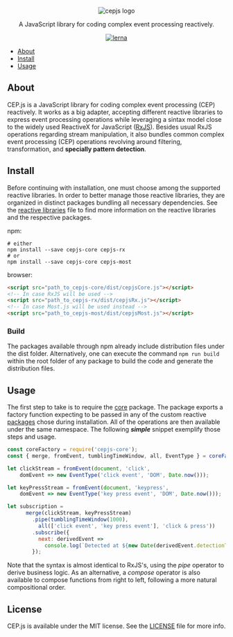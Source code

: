 <p align="center">
    <img src="https://user-images.githubusercontent.com/4553211/57202520-aff1d480-6f7c-11e9-9504-9ae216d7dc12.png" alt="cepjs logo">
</p>

<p align="center">
    A JavaScript library for coding complex event processing reactively.
</p>

<p align="center">
    <a href="https://lerna.js.org/"><img src="https://img.shields.io/badge/maintained%20with-lerna-cc00ff.svg" alt="lerna"></a>
</p>

- [About](#about)
- [Install](#install)
- [Usage](#usage)

## About
CEP.js is a JavaScript library for coding complex event processing (CEP) reactively. It works as a big adapter, accepting different reactive libraries to express event processing operations while leveraging a sintax model close to the widely used ReactiveX for JavaScript ([RxJS](https://github.com/ReactiveX/rxjs)). Besides usual RxJS operations regarding stream manipulation, it also bundles common complex event processing (CEP) operations revolving around filtering, transformation, and **specially pattern detection**.

## Install
Before continuing with installation, one must choose among the supported reactive libraries. In order to better manage those reactive libraries, they are organized in distinct packages bundling all necessary dependencies. See the [reactive libraries](REACTIVE-LIBRARIES.md) file to find more information on the reactive libraries and the respective packages.

npm:
```ssh
# either
npm install --save cepjs-core cepjs-rx
# or
npm install --save cepjs-core cepjs-most
```
browser:
```html
<script src="path_to_cepjs-core/dist/cepjsCore.js"></script>
<!-- In case RxJS will be used -->
<script src="path_to_cepjs-rx/dist/cepjsRx.js"></script>
<!-- In case Most.js will be used instead -->
<script src="path_to_cepjs-most/dist/cepjsMost.js"></script>
```
### Build
The packages available through npm already include distribution files under the dist folder. Alternatively, one can execute the command `npm run build` within the root folder of any package to build the code and generate the distribution files.

## Usage
The first step to take is to require the [core](./packages/cepjs-core) package. The package exports a factory function expecting to be passed in any of the custom reactive [packages](REACTIVE-LIBRARIES.md) chose during installation. All of the operations are then available under the same namespace. The following **_simple_** snippet exemplify those steps and usage.

```JavaScript
const coreFactory = require('cepjs-core');
const { merge, fromEvent, tumblingTimeWindow, all, EventType } = coreFactory(require('cepjs-rx'));

let clickStream = fromEvent(document, 'click',
    domEvent => new EventType('click event', 'DOM', Date.now()));

let keyPressStream = fromEvent(document, 'keypress',
    domEvent => new EventType('key press event', 'DOM', Date.now()));

let subscription =
      merge(clickStream, keyPressStream)
        .pipe(tumblingTimeWindow(1000),
          all(['click event', 'key press event'], 'click & press'))
        .subscribe({
          next: derivedEvent =>
            console.log(`Detected at ${new Date(derivedEvent.detectionTime)}`)
        });
```
Note that the syntax is almost identical to RxJS's, using the _pipe_ operator to derive business logic. As an alternative, a _compose_ operator is also available to compose functions from right to left, following a more natural compositional order.

## License
CEP.js is available under the MIT license. See the [LICENSE](https://github.com/RxCEP/cepjs/blob/master/LICENSE) file for more info.
